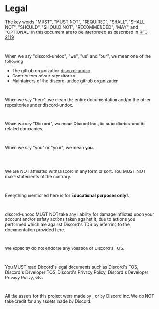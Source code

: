 # Legal

<style>
    .chapter-contents {
        font-family: var(--font-code);
    }

    .chapter-contents * {
        font-family: var(--font-code);
    }
</style>

The key words "MUST", "MUST NOT", "REQUIRED", "SHALL", "SHALL
NOT", "SHOULD", "SHOULD NOT", "RECOMMENDED",  "MAY", and
"OPTIONAL" in this document are to be interpreted as described in
[RFC 2119](https://datatracker.ietf.org/doc/html/rfc2119).

<br>

When we say "discord-undoc", "we", "us" and "our", we mean one of the
following

- The github organization [discord-undoc](https://github.com/discord-undoc)
- Contributors of our repositories
- Maintainers of the discord-undoc github organization

<br>

When we say "here", we mean the entire documentation and/or the other
repositories under discord-undoc.

<br>

When we say "Discord", we mean Discord Inc., its subsidiaries, and its
related companies.

<br>

When we say "you" or "your", we mean **you**.

<br>
<br>

We are NOT affiliated with Discord in any form or sort. You MUST NOT make
statements of the contrary.

<br>

Everything mentioned here is for **Educational purposes only!**.

<br>

discord-undoc MUST NOT take any liability for damage inflicted upon your
account and/or safety actions taken against it, due to actions you
performed which are against Discord's TOS by referring to the documentation
provided here.

<br>

We explicitly do not endorse any voilation of Discord's TOS.

<br>

You MUST read Discord's legal documents such as Discord's TOS,
Discord's Developer TOS, Discord's Privacy Policy, Discord's
Developer Privacy Policy, etc.

<br>

All the assets for this project were made by <user id="github:arHSM"></user>, or by Discord inc.
We do NOT take credit for any assets made by Discord.
